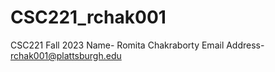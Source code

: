 # CSC221_rchak001
CSC221 Fall 2023
Name- Romita Chakraborty
Email Address- rchak001@plattsburgh.edu
